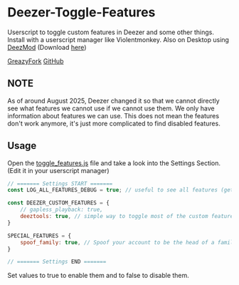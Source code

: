 # Deezer-Toggle-Features
Userscript to toggle custom features in Deezer and some other things. Install with a userscript manager like Violentmonkey.
Also on Desktop using [DeezMod](https://github.com/bertigert/DeezMod) (Download [here](https://github.com/bertigert/DeezMod/tree/main/plugins/toggle_features))

[GreazyFork](https://greasyfork.org/en/scripts/533942-toggle-features)
[GitHub](https://github.com/bertigert/Deezer-Toggle-Features)

## NOTE
As of around August 2025, Deezer changed it so that we cannot directly see what features we cannot use if we cannot use them. We only have information about features we can use. This does not mean the features don't work anymore, it's just more complicated to find disabled features.


## Usage
Open the [toggle_features.js](https://github.com/bertigert/Deezer-Toggle-Features/blob/main/toggle_features.js) file and take a look into the Settings Section. (Edit it in your userscript manager)

```js
// ======= Settings START =======  
const LOG_ALL_FEATURES_DEBUG = true; // useful to see all features (gets logged in the (dev tools) console, use https://github.com/bertigert/DeezMod/blob/main/plugins/enable_dev_mode.js to view)

const DEEZER_CUSTOM_FEATURES = {
    // gapless_playback: true,
    deeztools: true, // simple way to toggle most of the custom features
}

SPECIAL_FEATURES = {
    spoof_family: true, // Spoof your account to be the head of a family plan, opening up more features for you. (e.g. linking to last.fm)
}

// ======= Settings END =======
```
Set values to true to enable them and to false to disable them.
